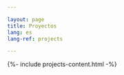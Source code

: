 ```yaml
---

layout: page
title: Proyectos
lang: es
lang-ref: projects

---
```



{%- include projects-content.html -%}
